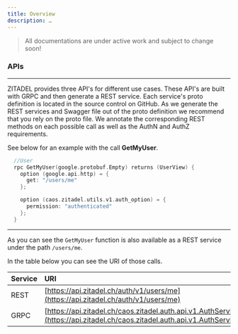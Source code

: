 ```yaml
---
title: Overview
description: …
---
```


> All documentations are under active work and subject to change soon!

### APIs

---

ZITADEL provides three API's for different use cases. These API's are built with GRPC and then generate a REST service.
Each service's proto definition is located in the source control on GitHub.
As we generate the REST services and Swagger file out of the proto definition we recommend that you rely on the proto file.
We annotate the corresponding REST methods on each possible call as well as the AuthN and AuthZ requirements.

See below for an example with the call **GetMyUser**.

```Go
  //User
  rpc GetMyUser(google.protobuf.Empty) returns (UserView) {
    option (google.api.http) = {
      get: "/users/me"
    };

    option (caos.zitadel.utils.v1.auth_option) = {
      permission: "authenticated"
    };
  }
```
---

As you can see the `GetMyUser` function is also available as a REST service under the path `/users/me`.

In the table below you can see the URI of those calls.

| Service | URI                                                                                                                                            |
|:--------|:-----------------------------------------------------------------------------------------------------------------------------------------------|
| REST    | [https://api.zitadel.ch/auth/v1/users/me](https://api.zitadel.ch/auth/v1/users/me)                                                             |
| GRPC    | [https://api.zitadel.ch/caos.zitadel.auth.api.v1.AuthService/GetMyUser](https://api.zitadel.ch/caos.zitadel.auth.api.v1.AuthService/GetMyUser) |
